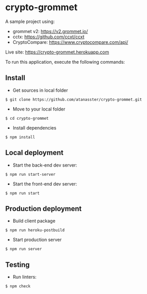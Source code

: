 # crypto-grommet

A sample project using: 
* grommet v2: https://v2.grommet.io/ 
* cctx: https://github.com/ccxt/ccxt
* CryptoCompare: https://www.cryptocompare.com/api/

Live site: https://crypto-grommet.herokuapp.com

To run this application, execute the following commands:

## Install
  
  * Get sources in local folder
  ```
  $ git clone https://github.com/atanasster/crypto-grommet.git
  ```

  * Move to your local folder
  ```
  $ cd crypto-grommet
  ```

  * Install dependencies
  ```
  $ npm install
  ```
## Local deployment

  * Start the back-end dev server:

  ```
  $ npm run start-server
  ```

  * Start the front-end dev server:

  ```
  $ npm run start
  ```

## Production deployment

  * Build client package

  ```
  $ npm run heroku-postbuild
  ```

  * Start production server

  ```
  $ npm run server
  ```

## Testing
 
 * Run linters:

  ```
  $ npm check
  ```
